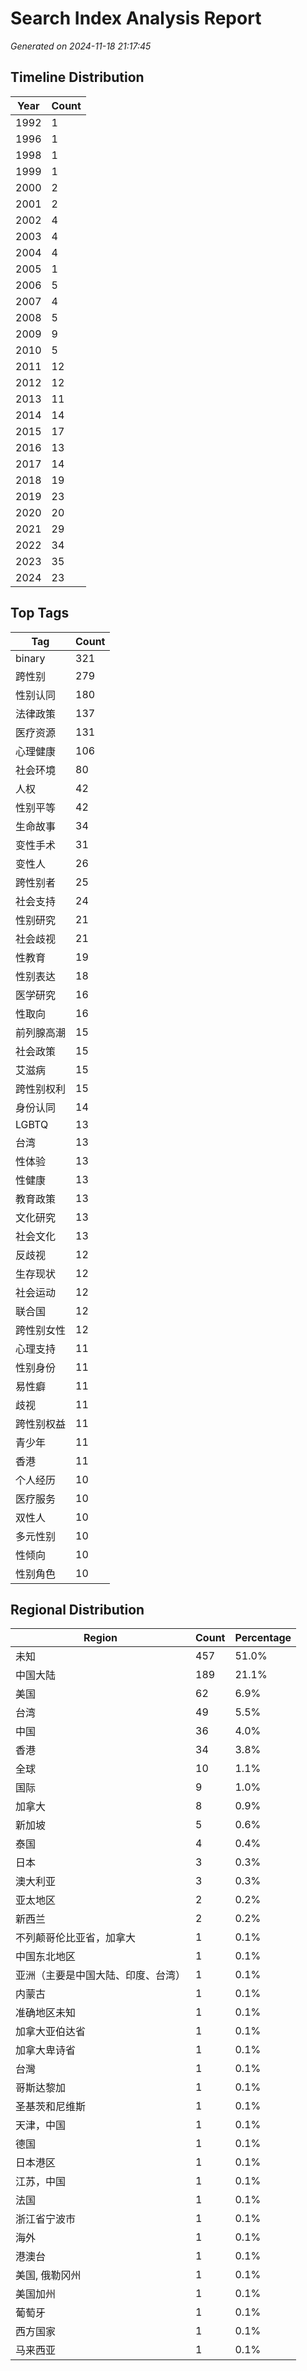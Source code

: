 # Search Index Analysis Report
*Generated on 2024-11-18 21:17:45*

## Timeline Distribution

| Year | Count |
|------|-------|
| 1992 | 1 |
| 1996 | 1 |
| 1998 | 1 |
| 1999 | 1 |
| 2000 | 2 |
| 2001 | 2 |
| 2002 | 4 |
| 2003 | 4 |
| 2004 | 4 |
| 2005 | 1 |
| 2006 | 5 |
| 2007 | 4 |
| 2008 | 5 |
| 2009 | 9 |
| 2010 | 5 |
| 2011 | 12 |
| 2012 | 12 |
| 2013 | 11 |
| 2014 | 14 |
| 2015 | 17 |
| 2016 | 13 |
| 2017 | 14 |
| 2018 | 19 |
| 2019 | 23 |
| 2020 | 20 |
| 2021 | 29 |
| 2022 | 34 |
| 2023 | 35 |
| 2024 | 23 |

## Top Tags

| Tag | Count |
|-----|-------|
| binary | 321 |
| 跨性别 | 279 |
| 性别认同 | 180 |
| 法律政策 | 137 |
| 医疗资源 | 131 |
| 心理健康 | 106 |
| 社会环境 | 80 |
| 人权 | 42 |
| 性别平等 | 42 |
| 生命故事 | 34 |
| 变性手术 | 31 |
| 变性人 | 26 |
| 跨性别者 | 25 |
| 社会支持 | 24 |
| 性别研究 | 21 |
| 社会歧视 | 21 |
| 性教育 | 19 |
| 性别表达 | 18 |
| 医学研究 | 16 |
| 性取向 | 16 |
| 前列腺高潮 | 15 |
| 社会政策 | 15 |
| 艾滋病 | 15 |
| 跨性别权利 | 15 |
| 身份认同 | 14 |
| LGBTQ | 13 |
| 台湾 | 13 |
| 性体验 | 13 |
| 性健康 | 13 |
| 教育政策 | 13 |
| 文化研究 | 13 |
| 社会文化 | 13 |
| 反歧视 | 12 |
| 生存现状 | 12 |
| 社会运动 | 12 |
| 联合国 | 12 |
| 跨性别女性 | 12 |
| 心理支持 | 11 |
| 性别身份 | 11 |
| 易性癖 | 11 |
| 歧视 | 11 |
| 跨性别权益 | 11 |
| 青少年 | 11 |
| 香港 | 11 |
| 个人经历 | 10 |
| 医疗服务 | 10 |
| 双性人 | 10 |
| 多元性别 | 10 |
| 性倾向 | 10 |
| 性别角色 | 10 |

## Regional Distribution

| Region | Count | Percentage |
|--------|-------|------------|
| 未知 | 457 | 51.0% |
| 中国大陆 | 189 | 21.1% |
| 美国 | 62 | 6.9% |
| 台湾 | 49 | 5.5% |
| 中国 | 36 | 4.0% |
| 香港 | 34 | 3.8% |
| 全球 | 10 | 1.1% |
| 国际 | 9 | 1.0% |
| 加拿大 | 8 | 0.9% |
| 新加坡 | 5 | 0.6% |
| 泰国 | 4 | 0.4% |
| 日本 | 3 | 0.3% |
| 澳大利亚 | 3 | 0.3% |
| 亚太地区 | 2 | 0.2% |
| 新西兰 | 2 | 0.2% |
| 不列颠哥伦比亚省，加拿大 | 1 | 0.1% |
| 中国东北地区 | 1 | 0.1% |
| 亚洲（主要是中国大陆、印度、台湾） | 1 | 0.1% |
| 内蒙古 | 1 | 0.1% |
| 准确地区未知 | 1 | 0.1% |
| 加拿大亚伯达省 | 1 | 0.1% |
| 加拿大卑诗省 | 1 | 0.1% |
| 台灣 | 1 | 0.1% |
| 哥斯达黎加 | 1 | 0.1% |
| 圣基茨和尼维斯 | 1 | 0.1% |
| 天津，中国 | 1 | 0.1% |
| 德国 | 1 | 0.1% |
| 日本港区 | 1 | 0.1% |
| 江苏，中国 | 1 | 0.1% |
| 法国 | 1 | 0.1% |
| 浙江省宁波市 | 1 | 0.1% |
| 海外 | 1 | 0.1% |
| 港澳台 | 1 | 0.1% |
| 美国, 俄勒冈州 | 1 | 0.1% |
| 美国加州 | 1 | 0.1% |
| 葡萄牙 | 1 | 0.1% |
| 西方国家 | 1 | 0.1% |
| 马来西亚 | 1 | 0.1% |